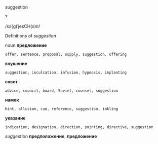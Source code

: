 suggestion

?

/sə(ɡ)ˈjesCH(ə)n/

Definitions of _suggestion_

noun
**предложение**

    offer, sentence, proposal, supply, suggestion, offering
**внушение**

    suggestion, inculcation, infusion, hypnosis, implanting
**совет**

    advice, council, board, Soviet, counsel, suggestion
**намек**

    hint, allusion, cue, reference, suggestion, inkling
**указание**

    indication, designation, direction, pointing, directive, suggestion

_suggestion_
**предположение**, **предложение**